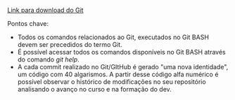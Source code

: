 [Link para download do Git](https://git-scm.com/)

Pontos chave:
 - Todos os comandos relacionados ao Git, executados no Git BASH devem ser precedidos do termo Git.
 - É possível acessar todos os comandos disponíveis no Git BASH através do comando *_git help_*.
 - A cada commit realizado no Git/GItHub é gerado "uma nova identidade", um código com 40 algarismos. A partir desse código alfa numérico é possível observar o histórico de modificações no seu repositório analisando o avanço no curso e na formação do dev.